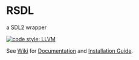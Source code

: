 RSDL
===
a SDL2 wrapper

[![code style: LLVM](https://img.shields.io/badge/code_style-LLVM-brightgreen.svg?style=flat-square)](https://llvm.org/docs/CodingStandards.html)

See [Wiki](../../wiki) for [Documentation](../../wiki/Documentation) and [Installation Guide](../../wiki/Installation).
